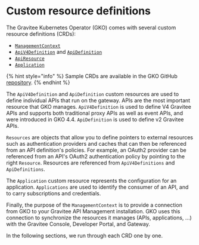 # Custom resource definitions

The Gravitee Kubernetes Operator (GKO) comes with several custom resource definitions (CRDs):

* [`ManagementContext`](managementcontext.md)
* [`ApiV4Definition`](apiv4definition.md) and [`ApiDefinition`](apidefinition.md)
* [`ApiResource`](apiresource.md)
* [`Application`](application.md)

{% hint style="info" %}
Sample CRDs are available in the GKO GitHub [repository](https://github.com/gravitee-io/gravitee-kubernetes-operator/tree/4.5.0/examples/apim/api\_definition).
{% endhint %}

The `ApiV4Definition` and `ApiDefinition` custom resources are used to define individual APIs that run on the gateway.  APIs are the most important resource that GKO manages. `ApiV4Definition` is used to define V4 Gravitee APIs and supports both traditional proxy APIs as well as event APIs, and were introduced in GKO 4.4. `ApiDefinition` is used to define v2 Gravitee APIs.&#x20;

`Resources` are objects that allow you to define pointers to external resources such as authentication providers and caches that can then be referenced from an API definition's policies. For example, an OAuth2 provider can be referenced from an API's OAuth2 authentication policy by pointing to the right `Resource`. Resources are referenced from `ApiV4Definitions` and `ApiDefinitions`.

The `Application` custom resource represents the configuration for an application.  `Applications` are used to identify the consumer of an API, and to carry subscriptions and credentials.&#x20;

Finally, the purpose of the `ManagementContext` is to provide a connection from GKO to your Gravitee API Management installation. GKO uses this connection to synchronize the resources it manages (APIs, applications, ...) with the Gravitee Console, Developer Portal, and Gateway.

In the following sections, we run through each CRD one by one.
